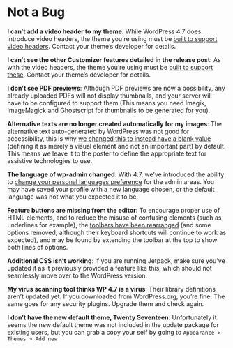 # Not a Bug

**I can’t add a video header to my theme**: While WordPress 4.7 does introduce video headers, the theme you’re using must be [built to support video headers](https://make.wordpress.org/core/2016/11/26/video-headers-in-4-7/). Contact your theme’s developer for details.

**I can’t see the other Customizer features detailed in the release post**: As with the video headers, the theme you’re using must be [built to support these](https://make.wordpress.org/core/2016/11/30/customizer-improvements-in-4-7/). Contact your theme’s developer for details.

**I don’t see PDF previews**: Although PDF previews are now a possibility, any already uploaded PDFs will not display thumbnails, and your server will have to be configured to support them (This means you need Imagik, ImageMagick and Ghostscript for thumbnails to be generated for you).

**Alternative texts are no longer created automatically for my images**: The alternative text auto-generated by WordPress was not good for accessibility, this is why [we changed this to instead have a blank value](https://make.wordpress.org/core/2016/11/11/improving-accessibility-of-image-alternative-text-in-4-7/) (defining it as merely a visual element and not an important part) by default. This means we leave it to the poster to define the appropriate text for assistive technologies to use.

**The language of wp-admin changed**: With 4.7, we’ve introduced the ability to [change your personal languages preference](https://make.wordpress.org/core/2016/11/07/user-admin-languages-and-locale-switching-in-4-7/) for the admin areas. You may have saved your profile with a new language chosen, or the default language was not what you expected it to be.

**Feature buttons are missing from the editor**: To encourage proper use of HTML elements, and to reduce the misuse of confusing elements (such as underlines for example), the [toolbars have been rearranged](https://make.wordpress.org/core/2016/10/28/editor-changes-in-4-7/) (and some options removed, although their keyboard shortcuts will continue to work as expected), and may be found by extending the toolbar at the top to show both lines of options.

**Additional CSS isn’t working**: If you are running Jetpack, make sure you’ve updated it as it previously provided a feature like this, which should not seamlessly move over to the WordPress version.

**My virus scanning tool thinks WP 4.7 is a virus**: Their library definitions aren’t updated yet. If you downloaded from WordPress.org, you’re fine. The same goes for any security plugins. Upgrade them and check again.

**I don’t have the new default theme, Twenty Seventeen**: Unfortunately it seems the new default theme was not included in the update package for existing users, but you can grab a copy your self by going to `Appearance > Themes > Add new`
